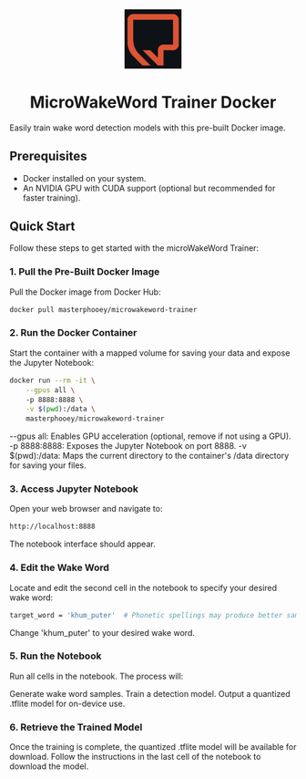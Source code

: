 <div align="center">
  <img src="https://raw.githubusercontent.com/MasterPhooey/MicroWakeWord-Trainer-Docker/refs/heads/main/mmw.png" alt="MicroWakeWord Trainer Logo" width="100" />
  <h1>MicroWakeWord Trainer Docker</h1>
</div>

Easily train wake word detection models with this pre-built Docker image.

## Prerequisites

- Docker installed on your system.
- An NVIDIA GPU with CUDA support (optional but recommended for faster training).

## Quick Start

Follow these steps to get started with the microWakeWord Trainer:

### 1. Pull the Pre-Built Docker Image

Pull the Docker image from Docker Hub:
```bash
docker pull masterphooey/microwakeword-trainer
```

### 2. Run the Docker Container

Start the container with a mapped volume for saving your data and expose the Jupyter Notebook:
```bash
docker run --rm -it \
    --gpus all \ 
    -p 8888:8888 \
    -v $(pwd):/data \
    masterphooey/microwakeword-trainer
```
--gpus all: Enables GPU acceleration (optional, remove if not using a GPU).
-p 8888:8888: Exposes the Jupyter Notebook on port 8888.
-v $(pwd):/data: Maps the current directory to the container's /data directory for saving your files.

### 3. Access Jupyter Notebook

Open your web browser and navigate to:
```bash
http://localhost:8888
```
The notebook interface should appear.

### 4. Edit the Wake Word

Locate and edit the second cell in the notebook to specify your desired wake word:
```bash
target_word = 'khum_puter'  # Phonetic spellings may produce better samples
```
Change 'khum_puter' to your desired wake word.

### 5. Run the Notebook
Run all cells in the notebook. The process will:

Generate wake word samples.
Train a detection model.
Output a quantized .tflite model for on-device use.

### 6. Retrieve the Trained Model
Once the training is complete, the quantized .tflite model will be available for download. Follow the instructions in the last cell of the notebook to download the model.




